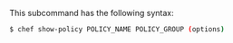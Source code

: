This subcommand has the following syntax:

``` bash
$ chef show-policy POLICY_NAME POLICY_GROUP (options)
```